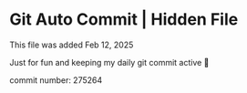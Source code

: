 # Git Auto Commit | Hidden File

This file was added Feb 12, 2025

Just for fun and keeping my daily git commit active 🤪

commit number: 275264
